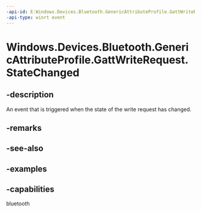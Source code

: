 ```yaml
---
-api-id: E:Windows.Devices.Bluetooth.GenericAttributeProfile.GattWriteRequest.StateChanged
-api-type: winrt event
---
```


<!-- Event syntax.
public event TypedEventHandler StateChanged<GattWriteRequest, GattRequestStateChangedEventArgs>
-->

# Windows.Devices.Bluetooth.GenericAttributeProfile.GattWriteRequest.StateChanged

## -description
An event that is triggered when the state of the write request has changed.

## -remarks

## -see-also

## -examples


## -capabilities
bluetooth
